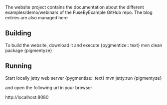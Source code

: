 The website project contains the documentation about the different examples/demo/webinars of the FuseByExample GitHub repo. The blog entries
are also managed here

Building
--------

To build the website, download it and execute
{pygmentize:: text}
mvn clean package
{pigmentyze}

Running
-------
Start locally jetty web server
{pygmentize:: text}
mvn jetty:run
{pigmentyze}

and open the following url in your browser

http://localhost:8080
